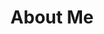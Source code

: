 ---
title: "About Me"
text1: "I am a 25 years old Full Stack Developer from Rio Negro, Argentina 🧉, and since I was a child I have been passionate about "
text2: "technology"
text3: ". My journey into the tech world has been shaped by a diverse range of experiences:"
text4: "Initially, I pursued two years of studies in both "
text5: "Systems Engineering"
text6: "and"
text7: "Psychology"
text8: "before facing personal challenges that led to a pause in my formal education."
text9: "Subsequently, I immersed myself in "
text10: "Esports"
text11: ", leveraging"
text12: "self-taught tools"
text13: "to provide"
text14: "applications, websites, and statistical analysis"
text15: "to professional Esports teams. This culminated in my tenure at Infinity Esports, a prominent organization in the Latin American Esports scene."
text16: "Currently, my focus is on building a career as a "
text17: "Full Stack Developer"
text18: ". Leveraging my academic background, supplemented by relevant courseworks, as well as both freelance and self-taught studies, I am actively pursuing opportunities to further enhance my skills and contribute meaningfully to the tech industry."
text19: "For more information, visit my GitHub profile."
text20: "Read More"
---